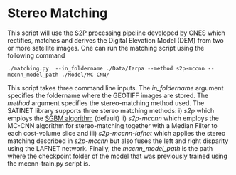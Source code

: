 # Stereo Matching

This script will use the [S2P processing pipeline](https://github.com/MISS3D/s2p) developed by CNES which rectifies, matches and derives the 
Digital Elevation Model (DEM) from two or more satellite images.
One can run the matching script using the following command

```console
./matching.py  --in_foldername ./Data/Iarpa --method s2p-mccnn --mccnn_model_path ./Model/MC-CNN/
```

This script takes three command line inputs. The *in_foldername* argument specifies the foldername where the GEOTIFF images are stored.
The *method* argument specifies the stereo-matching method used.
The SATINET library supports three stereo matching methods: i) *s2p* which employs the [SGBM algorithm](https://ieeexplore.ieee.org/document/4359315) (default) 
ii) *s2p-mccnn* which employs the MC-CNN algorithm for stereo-matching together with a Median Filter to each cost-volume slice and iii) *s2p-mccnn-lafnet* which
applies the stereo matching described in  *s2p-mccnn* but also fuses the left and right disparity using the LAFNET network.
Finally, the *mccnn_model_path* is the path where the checkpoint folder of the model that was previously trained using the mccnn-train.py script is.